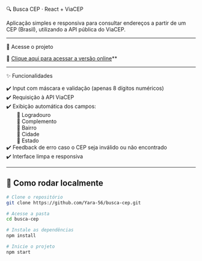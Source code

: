 🔍 Busca CEP · React + ViaCEP

Aplicação simples e responsiva para consultar endereços a partir de um CEP (Brasil), utilizando a API pública do ViaCEP.

---

🚀 Acesse o projeto

🔗 [Clique aqui para acessar a versão online](https://busca-cep-blond.vercel.app)**

---

✨ Funcionalidades

✔️ Input com máscara e validação (apenas 8 dígitos numéricos)  
✔️ Requisição à API ViaCEP  
✔️ Exibição automática dos campos:  
  📍 Logradouro  
  📍 Complemento  
  📍 Bairro  
  📍 Cidade  
  📍 Estado  
✔️ Feedback de erro caso o CEP seja inválido ou não encontrado  
✔️ Interface limpa e responsiva  

---

## 🧪 Como rodar localmente

```bash
# Clone o repositório
git clone https://github.com/Yara-56/busca-cep.git

# Acesse a pasta
cd busca-cep

# Instale as dependências
npm install

# Inicie o projeto
npm start

